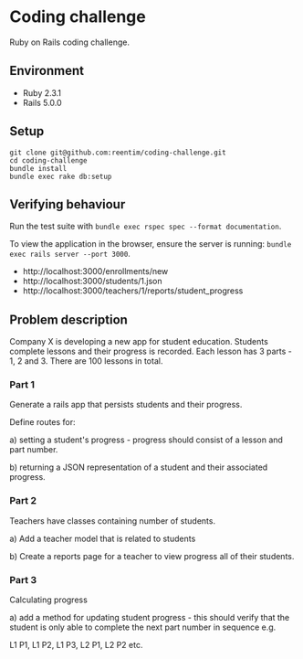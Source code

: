 # Coding challenge

Ruby on Rails coding challenge.

## Environment

* Ruby 2.3.1
* Rails 5.0.0

## Setup

```
git clone git@github.com:reentim/coding-challenge.git
cd coding-challenge
bundle install
bundle exec rake db:setup
```

## Verifying behaviour

Run the test suite with `bundle exec rspec spec --format documentation`.

To view the application in the browser, ensure the server is running: `bundle
exec rails server --port 3000`.

* http://localhost:3000/enrollments/new
* http://localhost:3000/students/1.json
* http://localhost:3000/teachers/1/reports/student_progress

## Problem description

Company X is developing a new app for student education. Students complete
lessons and their progress is recorded. Each lesson has 3 parts - 1, 2 and 3.
There are 100 lessons in total.

### Part 1

Generate a rails app that persists students and their progress.

Define routes for:

a) setting a student's progress - progress should consist of a lesson and part
number.

b) returning a JSON representation of a student and their associated progress.

### Part 2

Teachers have classes containing number of students.

a) Add a teacher model that is related to students

b) Create a reports page for a teacher to view progress all of their students.

### Part 3

Calculating progress

a) add a method for updating student progress - this should verify that the
student is only able to complete the next part number in sequence e.g.

L1 P1, L1 P2, L1 P3, L2 P1, L2 P2 etc.
